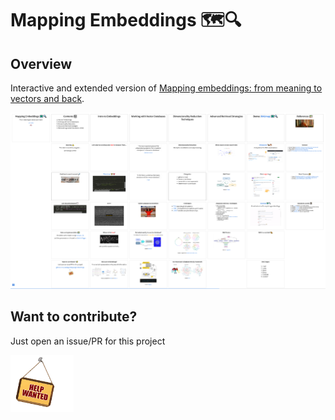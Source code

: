 # Mapping Embeddings 🗺️🔍

## Overview

Interactive and extended version of [Mapping embeddings: from meaning to vectors and back](https://community.aws/content/2eoCtgociSBhGfirRM0Tk0PSgxH/mapping-embeddings-from-meaning-to-vectors-and-back).

<img src="images/mapping_embeddings.png" title="Hic svnt dracones!"/>

## Want to contribute?

Just open an issue/PR for this project

<img src="images/help_wanted.gif" width="20%"/>